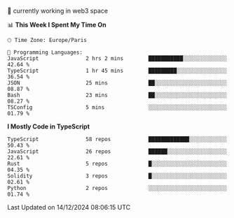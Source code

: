 🔭 currently working in web3 space

<!--START_SECTION:waka-->
📊 **This Week I Spent My Time On** 

```text
🕑︎ Time Zone: Europe/Paris

💬 Programming Languages: 
JavaScript               2 hrs 2 mins        ███████████░░░░░░░░░░░░░░   42.64 % 
TypeScript               1 hr 45 mins        █████████░░░░░░░░░░░░░░░░   36.54 % 
JSON                     25 mins             ██░░░░░░░░░░░░░░░░░░░░░░░   08.87 % 
Bash                     23 mins             ██░░░░░░░░░░░░░░░░░░░░░░░   08.27 % 
TSConfig                 5 mins              ░░░░░░░░░░░░░░░░░░░░░░░░░   01.79 % 
```

**I Mostly Code in TypeScript** 

```text
TypeScript               58 repos            █████████████░░░░░░░░░░░░   50.43 % 
JavaScript               26 repos            ██████░░░░░░░░░░░░░░░░░░░   22.61 % 
Rust                     5 repos             █░░░░░░░░░░░░░░░░░░░░░░░░   04.35 % 
Solidity                 3 repos             █░░░░░░░░░░░░░░░░░░░░░░░░   02.61 % 
Python                   2 repos             ░░░░░░░░░░░░░░░░░░░░░░░░░   01.74 % 
```




 Last Updated on 14/12/2024 08:06:15 UTC
<!--END_SECTION:waka-->
